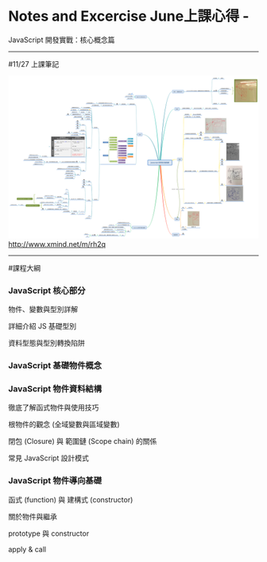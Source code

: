Notes and Excercise 
June上課心得 - 
=============================
JavaScript 開發實戰：核心概念篇 

---------------------


#11/27 上課筆記


![image](https://github.com/june50232/javascriptAdvancedExcercise/raw/master/images/mindmap.png)
http://www.xmind.net/m/rh2q


---------------------


#課程大綱

<h3>JavaScript 核心部分</h3>
    <p>物件、變數與型別詳解</p>
    <p>詳細介紹 JS 基礎型別</p>
    <p>資料型態與型別轉換陷阱</p>
    <h3>JavaScript 基礎物件概念</h3>
    <h3>JavaScript 物件資料結構</h3>
    <p>徹底了解函式物件與使用技巧</p>
    <p>根物件的觀念 (全域變數與區域變數)</p>
    <p>閉包 (Closure) 與 範圍鏈 (Scope chain) 的關係</p>
    <p>常見 JavaScript 設計模式</p>
    <h3>JavaScript 物件導向基礎</h3>
    <p>函式 (function) 與 建構式 (constructor)</p>
    <p>關於物件與繼承</p>
    <p>prototype 與 constructor</p>
    <p>apply & call</p>


